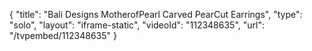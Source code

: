 {
    "title": "Bali Designs MotherofPearl Carved PearCut Earrings",
    "type": "solo",
    "layout": "iframe-static",
    "videoId": "112348635",
    "url": "\/tvpembed\/112348635"
}